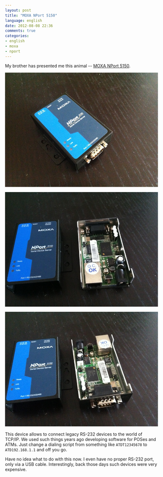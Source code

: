 ```yaml
---
layout: post
title: "MOXA NPort 5150"
language: english
date: 2012-08-08 22:36
comments: true
categories: 
- english
- moxa
- nport
---
```

My brother has presented me this animal -- [MOXA NPort 5150][]. 

[MOXA NPort 5150]: http://www.moxa.com/product/nport_5150.htm

![](/images/blog/moxa/nport/5150/IMG_0699.JPG)

![](/images/blog/moxa/nport/5150/IMG_0697.JPG)

![](/images/blog/moxa/nport/5150/IMG_0698.JPG)

This device allows to connect legacy RS-232 devices to the world of TCP/IP. We used such things years ago developing software for POSes and ATMs. Just change a dialing script from something like `ATDT12345678` to `ATD192.168.1.1` and off you go.

Have no idea what to do with this now. I even have no proper RS-232 port, only via a USB cable. Interestingly, back those days such devices were very expensive. 
